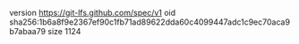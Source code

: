version https://git-lfs.github.com/spec/v1
oid sha256:1b6a8f9e2367ef90c1fb71ad89622dda60c4099447adc1c9ec70aca9b7abaa79
size 1124
